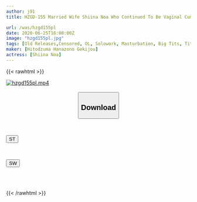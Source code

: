 ```yaml
---
author: j91
title: HZGD-155 Married Wife Shiina Noa Who Continued To Be Vaginal Cum Shot All Night With Her Boss

url: /was/hzgd155pl
date: 2020-06-25T16:00:00Z
image: "hzgd155pl.jpg"
tags: [Old Releases,Censored, OL, Solowork, Masturbation, Big Tits, Titty Fuck, Bride, Young Wife, Affair, Drama, Bride	]
maker: [Hitodzuma Hanazono Gekijou]
actress: [Shiina Noa]
---
```



{{< rawhtml >}}

<div class="video" data-videoid="RLwKqdv3wrcdVyq">
    <a href="javascript:;">
        <img src="/was/hzgd155pl/hzgd155pl.jpg" width="WIDTH" height="HEIGHT" alt="hzgd155pl.mp4" loading="lazy">
    </a>
</div>

<script type="text/javascript" src="https://j91.asia/asset/on-demand-st.js"></script>

<br>
  <link rel="stylesheet" href="https://j91.asia/asset/bs5.css">
  
  <center>
  <button class="btn btn-primary" type="button" data-bs-toggle="collapse" data-bs-target=".multi-collapse" aria-expanded="false" aria-controls="multiCollapseExample1 multiCollapseExample2"><h2>Download</h2></button></center>
</p>
<div class="row">
  <div class="col">
    <div class="collapse multi-collapse" id="multiCollapseExample1">
      <div class="card card-body">
	      	      <br>
<div class="buttons">  
<p><a href="https://streamtape.to/v/RLwKqdv3wrcdVyq" target="_blank"><button class="btn-hover color-3"><i class="fa fa-download"></i> ST</button></a></p></div>
    </div>
  </div>
</div>
  <div class="col">
    <div class="collapse multi-collapse" id="multiCollapseExample2">
      <div class="card card-body">
	      <br>
<div class="buttons">
<p><a href="https://flaswish.com/4urypz6kkfeh" target="_blank"><button class="btn-hover color-2"><i class="fa fa-download"></i> SW</button></a></p></div>
<br><br>
      </div>
    </div>
  </div>
</div>

{{< /rawhtml >}}